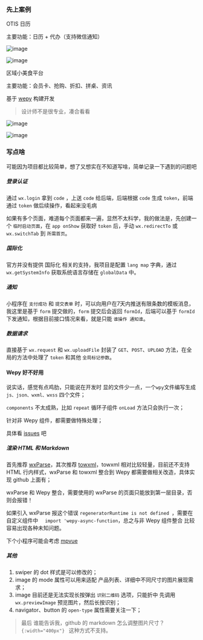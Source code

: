 ### 先上案例

OTIS 日历

主要功能：日历 + 代办（支持微信通知）

![image](https://raw.githubusercontent.com/twoer/blog/master/images/code-1.png)

![image](https://raw.githubusercontent.com/twoer/blog/master/images/screenshot-1.png)




区域小美食平台

主要功能：会员卡、抢购、折扣、拼桌、资讯

基于 [wepy](https://tencent.github.io/wepy/) 构建开发

>  设计师不是很专业，凑合看看


![image](https://raw.githubusercontent.com/twoer/blog/master/images/code-2.png)

![image](https://raw.githubusercontent.com/twoer/blog/master/images/screenshot-2.png)



### 写点啥
可能因为项目都比较简单，想了又想实在不知道写啥，简单记录一下遇到的问题吧


##### 登录认证
通过 `wx.login` 拿到 `code` ，上送 `code` 给后端，后端根据 `code` 生成 `token`，前端 通过 `token` 做后续操作，看起来没毛病

如果有多个页面，难道每个页面都来一遍，显然不太科学，我的做法是，先创建一个 `临时启动页面`，在 `app onShow` 获取好 `token` 后，手动 `wx.redirectTo`  或 `wx.switchTab` 到 `所需首页`。

##### 国际化
官方并没有提供 国际化 相关的支持，我项目是配置 `lang map` 字典，通过 `wx.getSystemInfo` 获取系统语言存储在 `globalData` 中。


##### 通知
小程序在 `支付成功` 和 `提交表单` 时，可以向用户在7天内推送有限条数的模板消息，我这里是基于 `form` 提交做的，`form` 提交后会返回 `formId`，后端可以基于 `formId` 下发通知，根据目前接口情况来看，就是只能 `谁操作 通知谁`。


##### 数据请求

直接基于 `wx.request` 和 `wx.uploadFile` 封装了 `GET`、`POST`、`UPLOAD` 方法，在全局的方法中处理了 `token` 和其他 `全局标记参数`。

#### Wepy 好不好用
说实话，感觉有点鸡肋，只能说在开发时 显的文件少一点，一个`wpy`文件编写生成 `js、json、wxml、wxss` 四个文件；

`components` 不太成熟，比如 `repeat` 循环子组件 `onLoad` 方法只会执行一次；

针对非 Wepy 组件，都需要做特殊处理；

具体看 [issues](https://github.com/Tencent/wepy/issues/) 吧

##### 渲染 HTML 和 Markdown
首先推荐 [wxParse](https://github.com/icindy/wxParse)，其次推荐 [towxml](https://github.com/sbfkcel/towxml)，towxml 相对比较轻量，目前还不支持 HTML 行内样式，wxParse 和 towxml 整合到 Wepy 都需要做相关改造，具体实现 github 上面有；

wxParse 和 Wepy 整合，需要使用的 wxParse 的页面只能放到第一层目录，否则会报错！

如果引入 wxParse 报这个错误 `regeneratorRuntime is not defined `，需要在自定义组件中 `  import 'wepy-async-function`，总之与非 Wepy 组件整合 比较容易出现各种未知问题。

下个小程序可能会考虑 [mpvue](https://github.com/Meituan-Dianping/mpvue)



##### 其他
1. swiper 的 dot 样式是可以修改的；
2. image 的 mode 属性可以用来适配 产品列表、详细中不同尺寸的图片展现需求；
3. image 目前还是无法实现长按弹出 `识别二维码` 选项，只能折中 先调用 `wx.previewImage` 预览图片，然后长按识别；
4. navigator、button 的 `open-type` 属性需要关注一下；



> 最后 谁能告诉我，github 的 markdown 怎么调整图片尺寸？`{:width="400px"} ` 这种方式不支持。







